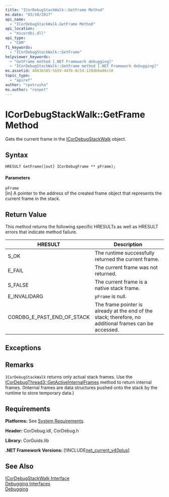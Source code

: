 ```yaml
---
title: "ICorDebugStackWalk::GetFrame Method"
ms.date: "03/30/2017"
api_name: 
  - "ICorDebugStackWalk.GetFrame Method"
api_location: 
  - "mscordbi.dll"
api_type: 
  - "COM"
f1_keywords: 
  - "ICorDebugStackWalk::GetFrame"
helpviewer_keywords: 
  - "GetFrame method [.NET Framework debugging]"
  - "ICorDebugStackWalk::GetFrame method [.NET Framework debugging]"
ms.assetid: 4083b505-5b59-44fb-8c5d-129db6a96c10
topic_type: 
  - "apiref"
author: "rpetrusha"
ms.author: "ronpet"
---
```

# ICorDebugStackWalk::GetFrame Method
Gets the current frame in the [ICorDebugStackWalk](../../../../docs/framework/unmanaged-api/debugging/icordebugstackwalk-interface.md) object.  
  
## Syntax  
  
```  
HRESULT GetFrame([out] ICorDebugFrame ** pFrame);  
```  
  
#### Parameters  
 `pFrame`  
 [in] A pointer to the address of the created frame object that represents the current frame in the stack.  
  
## Return Value  
 This method returns the following specific HRESULTs as well as HRESULT errors that indicate method failure.  
  
|HRESULT|Description|  
|-------------|-----------------|  
|S_OK|The runtime successfully returned the current frame.|  
|E_FAIL|The current frame was not returned.|  
|S_FALSE|The current frame is a native stack frame.|  
|E_INVALIDARG|`pFrame` is null.|  
|CORDBG_E_PAST_END_OF_STACK|The frame pointer is already at the end of the stack; therefore, no additional frames can be accessed.|  
  
## Exceptions  
  
## Remarks  
 `ICorDebugStackWalk` returns only actual stack frames. Use the [ICorDebugThread3::GetActiveInternalFrames](../../../../docs/framework/unmanaged-api/debugging/icordebugthread3-getactiveinternalframes-method.md) method to return internal frames. (Internal frames are data structures pushed onto the stack by the runtime to store temporary data.)  
  
## Requirements  
 **Platforms:** See [System Requirements](../../../../docs/framework/get-started/system-requirements.md).  
  
 **Header:** CorDebug.idl, CorDebug.h  
  
 **Library:** CorGuids.lib  
  
 **.NET Framework Versions:** [!INCLUDE[net_current_v40plus](../../../../includes/net-current-v40plus-md.md)]  
  
## See Also  
 [ICorDebugStackWalk Interface](../../../../docs/framework/unmanaged-api/debugging/icordebugstackwalk-interface.md)  
 [Debugging Interfaces](../../../../docs/framework/unmanaged-api/debugging/debugging-interfaces.md)  
 [Debugging](../../../../docs/framework/unmanaged-api/debugging/index.md)
